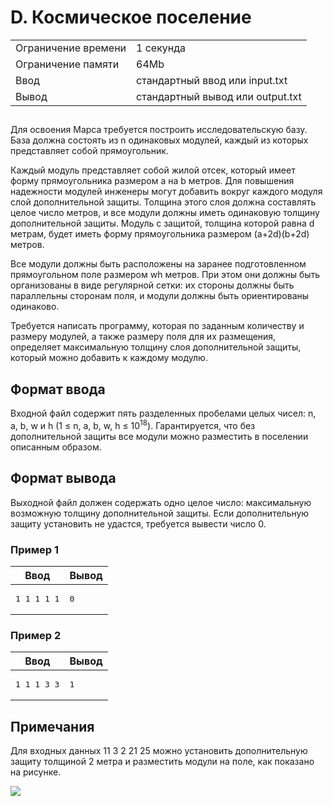 <div class="problem-statement">
   <div class="header">
      <h1 class="title">D. Космическое поселение</h1>
      <table>
         <tr class="time-limit">
            <td class="property-title">Ограничение времени</td>
            <td>1&nbsp;секунда</td>
         </tr>
         <tr class="memory-limit">
            <td class="property-title">Ограничение памяти</td>
            <td>64Mb</td>
         </tr>
         <tr class="input-file">
            <td class="property-title">Ввод</td>
            <td colspan="1">стандартный ввод или input.txt</td>
         </tr>
         <tr class="output-file">
            <td class="property-title">Вывод</td>
            <td colspan="1">стандартный вывод или output.txt</td>
         </tr>
      </table>
   </div>
   <h2></h2>
   <div class="legend"><span style="">
         <p>Для освоения Марса требуется построить исследовательскую базу. База должна состоять из n одинаковых модулей, каждый из которых
            представляет собой прямоугольник.
         </p></span><p>Каждый модуль представляет собой жилой отсек, который имеет форму прямоугольника размером a на b метров. Для повышения надежности
         модулей инженеры могут добавить вокруг каждого модуля слой дополнительной защиты. Толщина этого слоя должна составлять целое
         число метров, и все модули должны иметь одинаковую толщину дополнительной защиты. Модуль с защитой, толщина которой равна
         d метрам, будет иметь форму прямоугольника размером (a+2d)(b+2d) метров.
      </p>
      <p>Все модули должны быть расположены на заранее подготовленном прямоугольном поле размером wh метров. При этом они должны быть
         организованы в виде регулярной сетки: их стороны должны быть параллельны сторонам поля, и модули должны быть ориентированы
         одинаково.
      </p>
      <p>Требуется написать программу, которая по заданным количеству и размеру модулей, а также размеру поля для их размещения, определяет
         максимальную толщину слоя дополнительной защиты, который можно добавить к каждому модулю.
      </p>
   </div>
   <h2>Формат ввода</h2>
   <div class="input-specification"><span style="">
         <p>Входной файл содержит пять разделенных пробелами целых чисел: n, a, b, w и h (<span class="tex-math-text">1 &le; n, a, b, w, h &le; 10<sup>18</sup></span>). Гарантируется, что без дополнительной защиты все модули можно разместить в поселении описанным образом. 
         </p></span></div>
   <h2>Формат вывода</h2>
   <div class="output-specification"><span style="">
         <p>Выходной файл должен содержать одно целое число: максимальную возможную толщину дополнительной защиты. Если дополнительную
            защиту установить не удастся, требуется вывести число 0.
         </p></span><p></p>
   </div>
   <h3>Пример 1</h3>
   <table class="sample-tests">
      <thead>
         <tr>
            <th>Ввод</th>
            <th>Вывод</th>
         </tr>
      </thead>
      <tbody>
         <tr>
            <td><pre>1 1 1 1 1
</pre></td>
            <td><pre>0
</pre></td>
         </tr>
      </tbody>
   </table>
   <h3>Пример 2</h3>
   <table class="sample-tests">
      <thead>
         <tr>
            <th>Ввод</th>
            <th>Вывод</th>
         </tr>
      </thead>
      <tbody>
         <tr>
            <td><pre>1 1 1 3 3
</pre></td>
            <td><pre>1
</pre></td>
         </tr>
      </tbody>
   </table>
   <h2>Примечания</h2>
   <div class="notes"><span style="">
         <p>Для входных данных 11 3 2 21 25 можно установить дополнительную защиту толщиной 2 метра и разместить модули на поле, как показано
            на рисунке.
         </p></span><p><img class="user-image" src="/testsys/pic_d.png"> 
      </p>
   </div>
</div></div>
